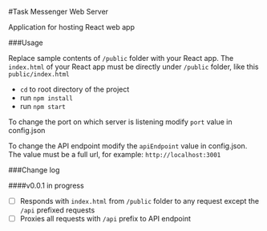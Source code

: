 #Task Messenger Web Server

Application for hosting React web app

###Usage

Replace sample contents of `/public` folder with your React app. The `index.html` of your React app must be directly 
under `/public` folder, like this `public/index.html`

- `cd` to root directory of the project 
- run `npm install`
- run `npm start`

To change the port on which server is listening modify `port` value in config.json

To change the API endpoint modify the `apiEndpoint` value in config.json. The value must be a full url, 
for example: `http://localhost:3001`


###Change log

####v0.0.1 in progress
- [ ] Responds with `index.html` from `/public` folder to any request except the `/api` prefixed requests
- [ ] Proxies all requests with `/api` prefix to API endpoint